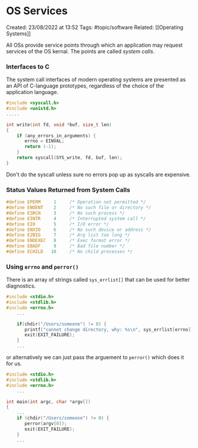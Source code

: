 # OS Services
Created: 23/08/2022 at 13:52
Tags: #topic/software 
Related: [[Operating Systems]]

All OSs provide service points through which an application may request services of the OS kernal. The points are called *system calls*.

### Interfaces to C
The system call interfaces of modern operating systems are presented as an API of C-language prototypes, regardless of the choice of the application language.

```c
#include <syscall.h>
#include <unistd.h>
.....

int write(int fd, void *buf, size_t len)
{
    if (any_errors_in_arguments) {
       errno = EINVAL;
       return (-1);
    }
    return syscall(SYS_write, fd, buf, len);    
}
```

Don't do the syscall unless sure no errors pop up as syscalls are expensive.

### Status Values Returned from System Calls
```c
#define EPERM     1     /* Operation not permitted */
#define ENOENT    2     /* No such file or directory */
#define ESRCH     3     /* No such process */
#define EINTR     4     /* Interrupted system call */
#define EIO       5     /* I/O error */
#define ENXIO     6     /* No such device or address */
#define E2BIG     7     /* Arg list too long */
#define ENOEXEC   8     /* Exec format error */
#define EBADF     9     /* Bad file number */
#define ECHILD   10     /* No child processes */
```

### Using `errno` and `perror()`
There is an array of strings called `sys_errlist[]` that can be used for better diagnostics.
```c
#include <stdio.h>
#include <stdlib.h>
#include <errno.h>
    ...

    if(chdir("/Users/someone") != 0) {
       printf("cannot change directory, why: %s\n", sys_errlist[errno]);
       exit(EXIT_FAILURE);
    }
    ...
```
or alternatively we can just pass the arguement to `perror()` which does it for us.
```c
#include <stdio.h>
#include <stdlib.h>
#include <errno.h>
    ...

int main(int argc, char *argv[])
{
    ...
    if (chdir("/Users/someone") != 0) {                                 
       perror(argv[0]);
       exit(EXIT_FAILURE);
    }
    ...
```
